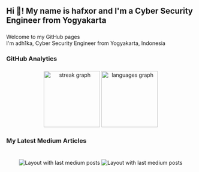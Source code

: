 <h2 align="left">Hi 👋! My name is hafxor and I'm a Cyber Security Engineer from Yogyakarta</h2>

###

<p align="left">Welcome to my GitHub pages<br>I'm adh1ka, Cyber Security Engineer from Yogyakarta, Indonesia</p>

###

<h3 align="left">GitHub Analytics</h3>

###

<div align="center">
  <img src="https://streak-stats.demolab.com?user=adh1ka&locale=en&mode=daily&theme=dracula&hide_border=false&border_radius=5" height="150" alt="streak graph"  />
  <img src="https://github-readme-stats.vercel.app/api/top-langs?username=adh1ka&locale=en&hide_title=false&layout=compact&card_width=320&langs_count=5&theme=dracula&hide_border=false" height="150" alt="languages graph"  />
</div>

###

<h3 align="left">My Latest Medium Articles</h3>

###

<br clear="both">

<div align="center">
  <img src="https://medium-snippet-dc633c4f39a0.herokuapp.com/api/article.svg?username=@adh1ka&index=1&source=medium" alt="Layout with last medium posts"  />
  <img src="https://medium-snippet-dc633c4f39a0.herokuapp.com/api/article.svg?username=@adh1ka&index=0&source=medium" alt="Layout with last medium posts"  />
</div>

###
